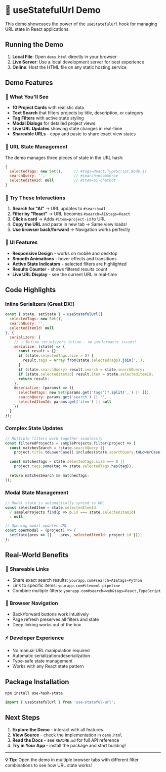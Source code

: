 # 🚀 useStatefulUrl Demo

This demo showcases the power of the `useStatefulUrl` hook for managing URL state in React applications.

## Running the Demo

1. **Local File**: Open `demo.html` directly in your browser
2. **Live Server**: Use a local development server for best experience
3. **Online**: Host the HTML file on any static hosting service

## Demo Features

### 🎯 **What You'll See**

- **10 Project Cards** with realistic data
- **Text Search** that filters projects by title, description, or category  
- **Tag Filters** with active state styling
- **Modal Dialogs** for detailed project views
- **Live URL Updates** showing state changes in real-time
- **Shareable URLs** - copy and paste to share exact view states

### 🔗 **URL State Management**

The demo manages three pieces of state in the URL hash:

```javascript
{
  selectedTags: new Set(),     // #tags=React,TypeScript,Node.js
  searchQuery: '',             // #search=ecommerce
  selectedItemId: null         // #item=ai-chatbot
}
```

### 📱 **Try These Interactions**

1. **Search for "AI"** → URL updates to `#search=AI`
2. **Filter by "React"** → URL becomes `#search=AI&tags=React`  
3. **Click a card** → Adds `#item=project-id` to URL
4. **Copy the URL** and paste in new tab → Same view loads!
5. **Use browser back/forward** → Navigation works perfectly

### 🎨 **UI Features**

- **Responsive Design** - works on mobile and desktop
- **Smooth Animations** - hover effects and transitions
- **Active State Indicators** - selected filters are highlighted
- **Results Counter** - shows filtered results count
- **Live URL Display** - see the current URL in real-time

## Code Highlights

### **Inline Serializers** (Great DX!)
```javascript
const { state, setState } = useStatefulUrl({
  selectedTags: new Set(),
  searchQuery: '',
  selectedItemId: null
}, {
  serializers: {
    // ✅ Define serializers inline - no performance issues!
    serialize: (state) => {
      const result = {};
      if (state.selectedTags.size > 0) {
        result.tags = Array.from(state.selectedTags).join(',');
      }
      if (state.searchQuery) result.search = state.searchQuery;
      if (state.selectedItemId) result.item = state.selectedItemId;
      return result;
    },
    deserialize: (params) => ({
      selectedTags: new Set(params.get('tags')?.split(',') || []),
      searchQuery: params.get('search') || '',
      selectedItemId: params.get('item') || null
    })
  }
});
```

### **Complex State Updates**
```javascript
// Multiple filters work together seamlessly
const filteredProjects = sampleProjects.filter(project => {
  const matchesSearch = !state.searchQuery || 
    project.title.toLowerCase().includes(state.searchQuery.toLowerCase());
  
  const matchesTags = state.selectedTags.size === 0 || 
    project.tags.some(tag => state.selectedTags.has(tag));
  
  return matchesSearch && matchesTags;
});
```

### **Modal State Management**
```javascript
// Modal state is automatically synced to URL
const selectedItem = state.selectedItemId 
  ? sampleProjects.find(p => p.id === state.selectedItemId) 
  : null;

// Opening modal updates URL
const openModal = (project) => {
  setState(prev => ({ ...prev, selectedItemId: project.id }));
};
```

## Real-World Benefits

### 🔗 **Shareable Links**
- Share exact search results: `yourapp.com#search=AI&tags=Python`
- Link to specific items: `yourapp.com#item=ml-pipeline`
- Combine multiple filters: `yourapp.com#search=web&tags=React,TypeScript`

### 🔄 **Browser Navigation**
- Back/forward buttons work intuitively
- Page refresh preserves all filters and state
- Deep linking works out of the box

### ⚡ **Developer Experience**
- No manual URL manipulation required
- Automatic serialization/deserialization
- Type-safe state management
- Works with any React state pattern

## Package Installation

```bash
npm install use-hash-state
```

```javascript
import { useStatefulUrl } from 'use-stateful-url';
```

## Next Steps

1. **Explore the Demo** - interact with all features
2. **View Source** - check the implementation in `demo.html`
3. **Read the Docs** - see `README.md` for full API reference
4. **Try in Your App** - install the package and start building!

---

**💡 Tip**: Open the demo in multiple browser tabs with different filter combinations to see how URL state works! 
